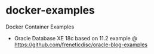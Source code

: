 # docker-examples
Docker Container Examples
* Oracle Database XE 18c based on 11.2 example @ https://github.com/freneticdisc/oracle-blog-examples
